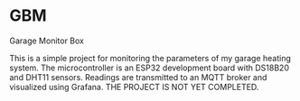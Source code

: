 # GBM
 Garage Monitor Box

 This is a simple project for monitoring the parameters of my garage heating system. The microcontroller is an ESP32 development board with DS18B20 and DHT11 sensors. Readings are transmitted to an MQTT broker and visualized using Grafana. THE PROJECT IS NOT YET COMPLETED.